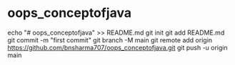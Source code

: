 # oops_conceptofjava
echo "# oops_conceptofjava" >> README.md
git init
git add README.md
git commit -m "first commit"
git branch -M main
git remote add origin https://github.com/bnsharma707/oops_conceptofjava.git
git push -u origin main
